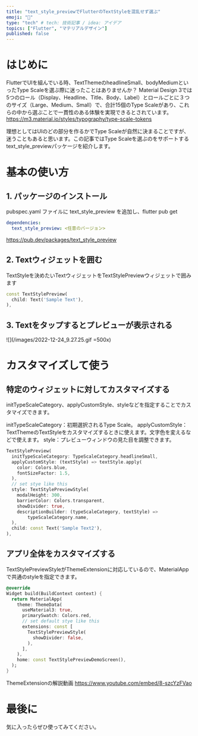 ```yaml
---
title: "text_style_previewでFlutterのTextStyleを混乱せず選ぶ"
emoji: "🐙"
type: "tech" # tech: 技術記事 / idea: アイデア
topics: ["Flutter", "マテリアルデザイン"]
published: false
---
```

# はじめに
FlutterでUIを組んでいる時、TextThemeのheadlineSmall、bodyMediumといったType Scaleを選ぶ際に迷ったことはありませんか？
Material Design 3では5つのロール（Display、Headline、Title、Body、Label）とロールごとに３つのサイズ（Large、Medium、Small）で、合計15個のType Scaleがあり、これらの中から選ぶことで一貫性のある体験を実現できるとされています。
https://m3.material.io/styles/typography/type-scale-tokens

理想としてはUIのどの部分を作るかでType Scaleが自然に決まることですが、迷うこともあると思います。この記事ではType Scaleを選ぶのをサポートするtext_style_previewパッケージを紹介します。

# 基本の使い方


## 1. パッケージのインストール
pubspec.yaml ファイルに text_style_preview を追加し、flutter pub get

```yaml
dependencies:
  text_style_preview: <任意のバージョン>
```

https://pub.dev/packages/text_style_preview

## 2. Textウィジェットを囲む
TextStyleを決めたいTextウィジェットをTextStylePreviewウィジェットで囲みます

```dart
const TextStylePreview(
  child: Text('Sample Text'),
),
```

## 3. Textをタップするとプレビューが表示される

![](/images/2022-12-24_9.27.25.gif =500x)

# カスタマイズして使う

## 特定のウィジェットに対してカスタマイズする
initTypeScaleCategory、applyCustomStyle、styleなどを指定することでカスタマイズできます。

initTypeScaleCategory：初期選択されるType Scale。
applyCustomStyle：TextThemeのTextStyleをカスタマイズするときに使えます。文字色を変えるなどで使えます。
style：プレビューウィンドウの見た目を調整できます。
```dart
TextStylePreview(
  initTypeScaleCategory: TypeScaleCategory.headlineSmall,
  applyCustomStyle: (textStyle) => textStyle.apply(
    color: Colors.blue,
    fontSizeFactor: 1.5,
  ),
  // set stye like this
  style: TextStylePreviewStyle(
    modalHeight: 300,
    barrierColor: Colors.transparent,
    showDivider: true,
    descriptionBuilder: (typeScaleCategory, textStyle) =>
        typeScaleCategory.name,
  ),
  child: const Text('Sample Text2'),
),
```

## アプリ全体をカスタマイズする
TextStylePreviewStyleがThemeExtensionに対応しているので、MaterialAppで共通のstyleを指定できます。
```dart
@override
Widget build(BuildContext context) {
  return MaterialApp(
    theme: ThemeData(
      useMaterial3: true,
      primarySwatch: Colors.red,
      // set default stye like this
      extensions: const [
        TextStylePreviewStyle(
          showDivider: false,
        ),
      ],
    ),
    home: const TextStylePreviewDemoScreen(),
  );
}
```

ThemeExtensionの解説動画
https://www.youtube.com/embed/8-szcYzFVao

# 最後に
気に入ったらぜひ使ってみてください。